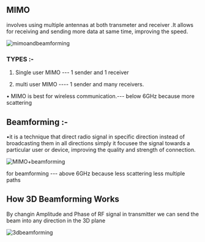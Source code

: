 ## MIMO 

involves using multiple antennas at both transmeter and receiver .It allows for receiving and sending more data at same time, improving the speed.

![mimoandbeamforming](https://github.com/user-attachments/assets/675a75af-249c-4b48-87ca-72029f99aaae)


### TYPES :- 
1. Single user MIMO --- 1 sender and 1 receiver

2. multi user MIMO ---- 1 sender and many receivers.

• MIMO is best for wireless communication.--- below 6GHz  because more scattering 
                          

## Beamforming :-

•it is a technique that direct radio signal in specific direction instead of broadcasting them in all directions simply it focusee the signal towards a particular user or device, improving the quality and strength of connection.

![MIMO+beamforming](https://github.com/user-attachments/assets/139d87bc-3ba1-4bf2-adc9-ad39d7032290)

for beamforming --- above 6GHz because less scattering less multiple paths 

## How 3D Beamforming Works

By changin Amplitude and Phase of RF signal in transmitter we can send the beam into any direction in the 3D plane


![3dbeamforming](https://github.com/user-attachments/assets/262e6c58-65db-4509-83e0-d0dbb45d84e7)
